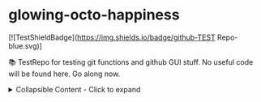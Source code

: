 glowing-octo-happiness
======================

[![TestShieldBadge](https://img.shields.io/badge/github-TEST Repo-blue.svg)]

:books: TestRepo for testing git functions and github GUI stuff. No useful code will be found here. Go along now.


<details>
      <summary>Collapsible Content - Click to expand</summary>

```python
if True:
    run()
```
</details>
